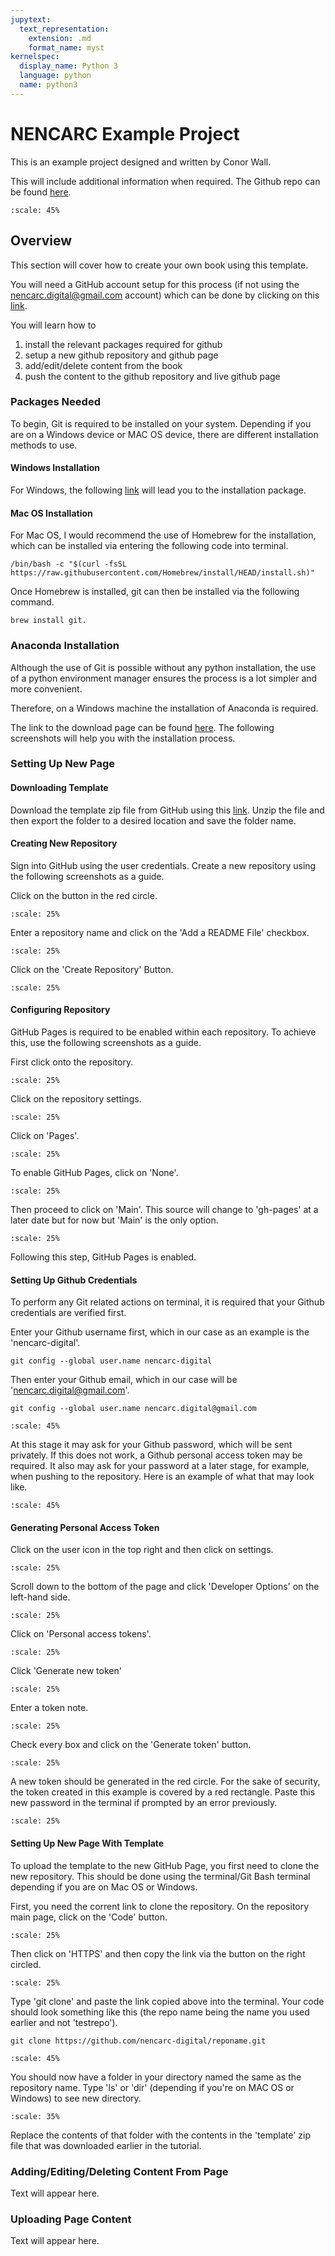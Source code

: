 ```yaml
---
jupytext:
  text_representation:
    extension: .md
    format_name: myst
kernelspec:
  display_name: Python 3
  language: python
  name: python3
---
```


# NENCARC Example Project

This is an example project designed and written by Conor Wall.

This will include additional information when required. The Github repo can be found [here](https://github.com/nencarc-digital/template).

```{figure} /_static/lecture_specific/index/banner.jpeg
:scale: 45%
```

## Overview

This section will cover how to create your own book using this template. 

You will need a GitHub account setup for this process (if not using the nencarc.digital@gmail.com account) which can be done by clicking on this [link](https://github.com/join).

You will learn how to

1.  install the relevant packages required for github
2.  setup a new github repository and github page
3.  add/edit/delete content from the book 
4.  push the content to the github repository and live github page 

### Packages Needed

To begin, Git is required to be installed on your system. Depending if you are on a Windows device or MAC OS device, there are different installation methods to use. 

#### Windows Installation

For Windows, the following [link](https://github.com/git-for-windows/git/releases/download/v2.37.3.windows.1/Git-2.37.3-32-bit.exe) will lead you to the installation package. 

#### Mac OS Installation

For Mac OS, I would recommend the use of Homebrew for the installation, which can be installed via entering the following code into terminal.

```{code-cell} ipython3
/bin/bash -c "$(curl -fsSL https://raw.githubusercontent.com/Homebrew/install/HEAD/install.sh)"
```

Once Homebrew is installed, git can then be installed via the following command.

```{code-cell} ipython3
brew install git.
```

### Anaconda Installation

Although the use of Git is possible without any python installation, the use of a python environment manager ensures the process is a lot simpler and more convenient. 

Therefore, on a Windows machine the installation of Anaconda is required. 

The link to the download page can be found [here](https://repo.anaconda.com/archive/Anaconda3-2022.05-Windows-x86_64.exe). The following screenshots will help you with the installation process.



### Setting Up New Page

#### Downloading Template

Download the template zip file from GitHub using this [link](https://github.com/nencarc-digital/template/raw/main/book/_static/lecture_specific/index/template.zip). Unzip the file and then export the folder to a desired location and save the folder name.

#### Creating New Repository 

Sign into GitHub using the user credentials. Create a new repository using the following screenshots as a guide. 

Click on the button in the red circle.

```{figure} /_static/lecture_specific/index/screenshot1.png
:scale: 25%
```

Enter a repository name and click on the 'Add a README File' checkbox.

```{figure} /_static/lecture_specific/index/screenshot2.png
:scale: 25%
```

Click on the 'Create Repository' Button.

```{figure} /_static/lecture_specific/index/screenshot3.png
:scale: 25%
```

#### Configuring Repository 

GitHub Pages is required to be enabled within each repository. To achieve this, use the following screenshots as a guide.

First click onto the repository.

```{figure} /_static/lecture_specific/index/screenshot4.png
:scale: 25%
```

Click on the repository settings.

```{figure} /_static/lecture_specific/index/screenshot5.png
:scale: 25%
```

Click on 'Pages'.

```{figure} /_static/lecture_specific/index/screenshot6.png
:scale: 25%
```

To enable GitHub Pages, click on 'None'.

```{figure} /_static/lecture_specific/index/screenshot7.png
:scale: 25%
```

Then proceed to click on 'Main'. This source will change to 'gh-pages' at a later date but for now but 'Main' is the only option.

```{figure} /_static/lecture_specific/index/screenshot8.png
:scale: 25%
```

Following this step, GitHub Pages is enabled.

#### Setting Up Github Credentials

To perform any Git related actions on terminal, it is required that your Github credentials are verified first. 

Enter your Github username first, which in our case as an example is the 'nencarc-digital'.

```{code-cell} ipython3
git config --global user.name nencarc-digital
```

Then enter your Github email, which  in our case will be 'nencarc.digital@gmail.com'.

```{code-cell} ipython3
git config --global user.name nencarc.digital@gmail.com
```

```{figure} /_static/lecture_specific/index/screenshot12.png
:scale: 45%
```

At this stage it may ask for your Github password, which will be sent privately. If this does not work, a Github personal access token may be required. It also may ask for your password at a later stage, for example, when pushing to the repository. Here is an example of what that may look like.

```{figure} /_static/lecture_specific/index/screenshot21.png
:scale: 45%
```

#### Generating Personal Access Token

Click on the user icon in the top right and then click on settings. 

```{figure} /_static/lecture_specific/index/screenshot14.png
:scale: 25%
```

Scroll down to the bottom of the page and click 'Developer Options' on the left-hand side.

```{figure} /_static/lecture_specific/index/screenshot15.png
:scale: 25%
```

Click on 'Personal access tokens'.

```{figure} /_static/lecture_specific/index/screenshot16.png
:scale: 25%
```

Click 'Generate new token'

```{figure} /_static/lecture_specific/index/screenshot17.png
:scale: 25%
```

Enter a token note. 

```{figure} /_static/lecture_specific/index/screenshot18.png
:scale: 25%
```

Check every box and click on the 'Generate token' button. 

```{figure} /_static/lecture_specific/index/screenshot19.png
:scale: 25%
```

A new token should be generated in the red circle. For the sake of security, the token created in this example is covered by a red rectangle. Paste this new password in the terminal if prompted by an error previously.

```{figure} /_static/lecture_specific/index/screenshot20.png
:scale: 25%
```

#### Setting Up New Page With Template

To upload the template to the new GitHub Page, you first need to clone the new repository. This should be done using the terminal/Git Bash terminal depending if you are on Mac OS or Windows. 

First, you need the corrent link to clone the repository. On the repository main page, click on the 'Code' button. 

```{figure} /_static/lecture_specific/index/screenshot9.png
:scale: 25%
```

Then click on 'HTTPS' and then copy the link via the button on the right circled. 

```{figure} /_static/lecture_specific/index/screenshot10.png
:scale: 25%
```

Type 'git clone' and paste the link copied above into the terminal. Your code should look something like this (the repo name being the name you used earlier and not 'testrepo').

```{code-cell} ipython3
git clone https://github.com/nencarc-digital/reponame.git
```

```{figure} /_static/lecture_specific/index/screenshot11.png
:scale: 45%
```

You should now have a folder in your directory named the same as the repository name. Type 'ls' or 'dir' (depending if you're on MAC OS or Windows) to see new directory.  

```{figure} /_static/lecture_specific/index/screenshot23.png
:scale: 35%
```

Replace the contents of that folder with the contents in the 'template' zip file that was downloaded earlier in the tutorial.

### Adding/Editing/Deleting Content From Page

Text will appear here.

### Uploading Page Content 

Text will appear here.



